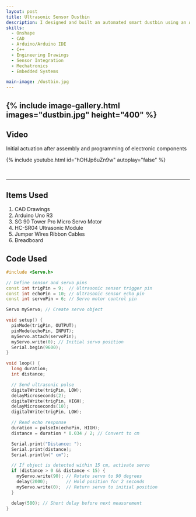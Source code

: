```yaml
---
layout: post
title: Ultrasonic Sensor Dustbin
description: I designed and built an automated smart dustbin using an Arduino Uno, an ultrasonic sensor, and a servo motor. Inspired by a similar project, I developed my own version by implementing a standard ultrasonic sensor and servo control code to create a hands-free waste disposal system. The ultrasonic sensor detects when an object, such as a hand, approaches the bin, triggering the servo motor to open the lid automatically. This system enhances hygiene by eliminating the need for physical contact. I worked on wiring the circuit, programming the microcontroller, and calibrating the sensor to ensure smooth and responsive operation. Through this project, I refined my skills in Arduino programming, sensor integration, and mechatronics, demonstrating my ability to design functional and efficient automated systems.
skills:
  - Onshape
  - CAD
  - Arduino/Arduino IDE
  - C++
  - Engineering Drawings
  - Sensor Integration
  - Mechatronics
  - Embedded Systems

main-image: /dustbin.jpg
---
```

{% include image-gallery.html images="dustbin.jpg" height="400" %} 
---
## Video 
Initial actuation after assembly and programming of electronic components 

{% include youtube.html id="hOHJp6uZn9w" autoplay="false" %}

<br>

---

## Items Used 
1. CAD Drawings 
2. Arduino Uno R3
3. SG 90 Tower Pro Micro Servo Motor
4. HC-SR04 Ultrasonic Module
5. Jumper Wires Ribbon Cables
6. Breadboard


## Code Used 
```cpp
#include <Servo.h>

// Define sensor and servo pins
const int trigPin = 9;  // Ultrasonic sensor trigger pin
const int echoPin = 10; // Ultrasonic sensor echo pin
const int servoPin = 6; // Servo motor control pin

Servo myServo; // Create servo object

void setup() {
  pinMode(trigPin, OUTPUT);
  pinMode(echoPin, INPUT);
  myServo.attach(servoPin);
  myServo.write(0); // Initial servo position
  Serial.begin(9600);
}

void loop() {
  long duration;
  int distance;

  // Send ultrasonic pulse
  digitalWrite(trigPin, LOW);
  delayMicroseconds(2);
  digitalWrite(trigPin, HIGH);
  delayMicroseconds(10);
  digitalWrite(trigPin, LOW);

  // Read echo response
  duration = pulseIn(echoPin, HIGH);
  distance = duration * 0.034 / 2; // Convert to cm

  Serial.print("Distance: ");
  Serial.print(distance);
  Serial.println(" cm");

  // If object is detected within 15 cm, activate servo
  if (distance > 0 && distance < 15) {
    myServo.write(90); // Rotate servo to 90 degrees
    delay(2000);       // Hold position for 2 seconds
    myServo.write(0);  // Return servo to initial position
  }

  delay(500); // Short delay before next measurement
}
